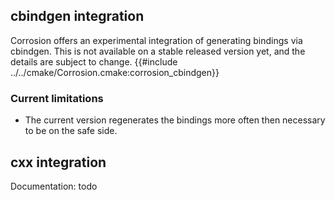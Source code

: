 ## cbindgen integration

Corrosion offers an experimental integration of generating bindings via cbindgen.
This is not available on a stable released version yet, and the details are subject to change.
{{#include ../../cmake/Corrosion.cmake:corrosion_cbindgen}}

### Current limitations

- The current version regenerates the bindings more often then necessary to be on the safe side.

## cxx integration

Documentation: todo
